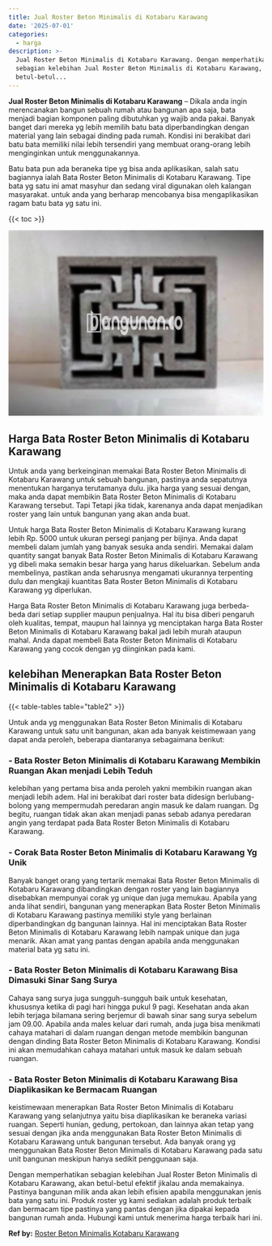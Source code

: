 ```yaml
---
title: Jual Roster Beton Minimalis di Kotabaru Karawang
date: '2025-07-01'
categories:
  - harga
description: >-
  Jual Roster Beton Minimalis di Kotabaru Karawang. Dengan memperhatikan
  sebagian kelebihan Jual Roster Beton Minimalis di Kotabaru Karawang, akan
  betul-betul...
---
```


**Jual Roster Beton Minimalis di Kotabaru Karawang** – Dikala anda ingin merencanakan bangun sebuah rumah atau bangunan apa saja, bata menjadi bagian komponen paling dibutuhkan yg wajib anda pakai. Banyak banget dari mereka yg lebih memilih batu bata diperbandingkan dengan material yang lain sebagai dinding pada rumah. Kondisi ini berakibat dari batu bata memiliki nilai lebih tersendiri yang membuat orang-orang lebih menginginkan untuk menggunakannya.

Batu bata pun ada beraneka tipe yg bisa anda aplikasikan, salah satu bagiannya ialah Bata Roster Beton Minimalis di Kotabaru Karawang. Tipe bata yg satu ini amat masyhur dan sedang viral digunakan oleh kalangan masyarakat. untuk anda yang berharap mencobanya bisa mengaplikasikan ragam batu bata yg satu ini.

{{< toc >}}

![Jual Roster Beton Minimalis di Kotabaru Karawang](/images/bata-roster-minimalis-06.png)

## Harga Bata Roster Beton Minimalis di Kotabaru Karawang

Untuk anda yang berkeinginan memakai Bata Roster Beton Minimalis di Kotabaru Karawang untuk sebuah bangunan, pastinya anda sepatutnya menentukan harganya terutamanya dulu. jika harga yang sesuai dengan, maka anda dapat membikin Bata Roster Beton Minimalis di Kotabaru Karawang tersebut. Tapi Tetapi jika tidak, karenanya anda dapat menjadikan roster yang lain untuk bangunan yang akan anda buat.

Untuk harga Bata Roster Beton Minimalis di Kotabaru Karawang kurang lebih Rp. 5000 untuk ukuran persegi panjang per bijinya. Anda dapat membeli dalam jumlah yang banyak sesuka anda sendiri. Memakai dalam quantity sangat banyak Bata Roster Beton Minimalis di Kotabaru Karawang yg dibeli maka semakin besar harga yang harus dikeluarkan. Sebelum anda membelinya, pastikan anda seharusnya mengamati ukurannya terpenting dulu dan mengkaji kuantitas Bata Roster Beton Minimalis di Kotabaru Karawang yg diperlukan.

Harga Bata Roster Beton Minimalis di Kotabaru Karawang juga berbeda-beda dari setiap supplier maupun penjualnya. Hal itu bisa diberi pengaruh oleh kualitas, tempat, maupun hal lainnya yg menciptakan harga Bata Roster Beton Minimalis di Kotabaru Karawang bakal jadi lebih murah ataupun mahal. Anda dapat membeli Bata Roster Beton Minimalis di Kotabaru Karawang yang cocok dengan yg diinginkan pada kami.

## kelebihan Menerapkan Bata Roster Beton Minimalis di Kotabaru Karawang

{{< table-tables table="table2" >}}

Untuk anda yg menggunakan Bata Roster Beton Minimalis di Kotabaru Karawang untuk satu unit bangunan, akan ada banyak keistimewaan yang dapat anda peroleh, beberapa diantaranya sebagaimana berikut:

### \- Bata Roster Beton Minimalis di Kotabaru Karawang Membikin Ruangan Akan menjadi Lebih Teduh

kelebihan yang pertama bisa anda peroleh yakni membikin ruangan akan menjadi lebih adem. Hal ini berakibat dari roster bata didesign berlubang-bolong yang mempermudah peredaran angin masuk ke dalam ruangan. Dg begitu, ruangan tidak akan akan menjadi panas sebab adanya peredaran angin yang terdapat pada Bata Roster Beton Minimalis di Kotabaru Karawang.

### \- Corak Bata Roster Beton Minimalis di Kotabaru Karawang Yg Unik

Banyak banget orang yang tertarik memakai Bata Roster Beton Minimalis di Kotabaru Karawang dibandingkan dengan roster yang lain bagiannya disebabkan mempunyai corak yg unique dan juga memukau. Apabila yang anda lihat sendiri, bangunan yang menerapkan Bata Roster Beton Minimalis di Kotabaru Karawang pastinya memiliki style yang berlainan diperbandingkan dg bangunan lainnya. Hal ini menciptakan Bata Roster Beton Minimalis di Kotabaru Karawang lebih nampak unique dan juga menarik. Akan amat yang pantas dengan apabila anda menggunakan material bata yg satu ini.

### \- Bata Roster Beton Minimalis di Kotabaru Karawang Bisa Dimasuki Sinar Sang Surya

Cahaya sang surya juga sungguh-sungguh baik untuk kesehatan, khususnya ketika di pagi hari hingga pukul 9 pagi. Kesehatan anda akan lebih terjaga bilamana sering berjemur di bawah sinar sang surya sebelum jam 09.00. Apabila anda males keluar dari rumah, anda juga bisa menikmati cahaya matahari di dalam ruangan dengan metode membikin bangunan dengan dinding Bata Roster Beton Minimalis di Kotabaru Karawang. Kondisi ini akan memudahkan cahaya matahari untuk masuk ke dalam sebuah ruangan.

### \- Bata Roster Beton Minimalis di Kotabaru Karawang Bisa Diaplikasikan ke Bermacam Ruangan

keistimewaan menerapkan Bata Roster Beton Minimalis di Kotabaru Karawang yang selanjutnya yaitu bisa diaplikasikan ke beraneka variasi ruangan. Seperti hunian, gedung, pertokoan, dan lainnya akan tetap yang sesuai dengan jika anda menggunakan Bata Roster Beton Minimalis di Kotabaru Karawang untuk bangunan tersebut. Ada banyak orang yg menggunakan Bata Roster Beton Minimalis di Kotabaru Karawang pada satu unit bangunan meskipun hanya sedikit penggunaan saja.

Dengan memperhatikan sebagian kelebihan Jual Roster Beton Minimalis di Kotabaru Karawang, akan betul-betul efektif jikalau anda memakainya. Pastinya bangunan milik anda akan lebih efisien apabila menggunakan jenis bata yang satu ini. Produk roster yg kami sediakan adalah produk terbaik dan bermacam tipe pastinya yang pantas dengan jika dipakai kepada bangunan rumah anda. Hubungi kami untuk menerima harga terbaik hari ini.

**Ref by:** [Roster Beton Minimalis Kotabaru Karawang](https://id.wikipedia.org/wiki/Roster)
